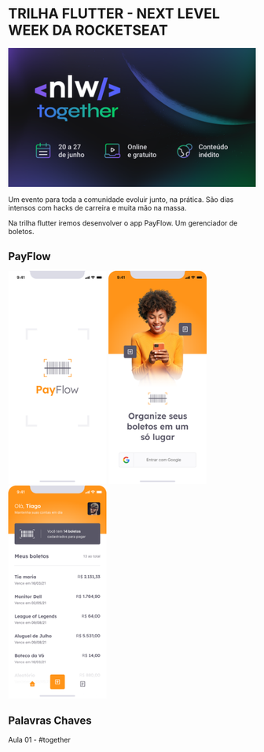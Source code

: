 # TRILHA FLUTTER - NEXT LEVEL WEEK DA ROCKETSEAT

<img src="image/nextlevelweek.png" alt="NLW" width="600" class="center"/>


Um evento para toda a comunidade evoluir junto, na prática. São dias intensos com hacks de carreira e muita mão na massa.

Na trilha flutter iremos desenvolver o app PayFlow. Um gerenciador de boletos. 

## PayFlow

<img src="image/Splash.png" alt="NLW" width="200"/> <img src="image/Login.png" alt="NLW" width="200"/> <img src="image/Home.png" alt="NLW" width="200"/>



## Palavras Chaves
Aula 01 - #together
